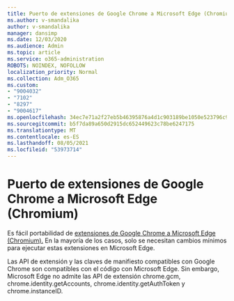 ```yaml
---
title: Puerto de extensiones de Google Chrome a Microsoft Edge (Chromium)
ms.author: v-smandalika
author: v-smandalika
manager: dansimp
ms.date: 12/03/2020
ms.audience: Admin
ms.topic: article
ms.service: o365-administration
ROBOTS: NOINDEX, NOFOLLOW
localization_priority: Normal
ms.collection: Adm_O365
ms.custom:
- "9004032"
- "7102"
- "8297"
- "9004617"
ms.openlocfilehash: 34ec7e71a2f27eb5b46395876a4d1c903189be1050e523796c9f2a817c20aaa0
ms.sourcegitcommit: b5f7da89a650d2915dc652449623c78be6247175
ms.translationtype: MT
ms.contentlocale: es-ES
ms.lasthandoff: 08/05/2021
ms.locfileid: "53973714"
---
```

# <a name="port-google-chrome-extensions-to-microsoft-edge-chromium"></a>Puerto de extensiones de Google Chrome a Microsoft Edge (Chromium)

Es fácil portabilidad de [extensiones de Google Chrome a Microsoft Edge (Chromium).](https://docs.microsoft.com/microsoft-edge/extensions-chromium/developer-guide/port-chrome-extension) En la mayoría de los casos, solo se necesitan cambios mínimos para ejecutar estas extensiones en Microsoft Edge.

Las API de extensión y las claves de manifiesto compatibles con Google Chrome son compatibles con el código con Microsoft Edge. Sin embargo, Microsoft Edge no admite las API de extensión chrome.gcm, chrome.identity.getAccounts, chrome.identity.getAuthToken y chrome.instanceID.